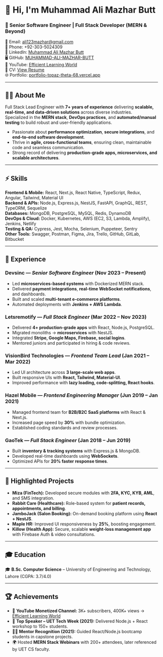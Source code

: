 # 👋 Hi, I'm Muhammad Ali Mazhar Butt  

### 🚀 Senior Software Engineer | Full Stack Developer (MERN & Beyond)

📧 Email: [ali123mazhar@gmail.com](mailto:ali123mazhar@gmail.com)  
📱 Phone: +92-303-5024309  
💼 LinkedIn: [Muhammad Ali Mazhar Butt](https://www.linkedin.com/in/muhammad-ali-mazhar-butt-04a33a142/)  
🖥️ GitHub: [MUHAMMAD-ALI-MAZHAR-BUTT](https://github.com/MUHAMMAD-ALI-MAZHAR-BUTT)  
🎥 YouTube: [Efficient Learning World](https://www.youtube.com/c/Efficientlearningworld)  
📄 CV: [View Resume](https://drive.google.com/file/d/1kbtKQcBpcR3oo8hO2gv4S5csfS3bqoIk/view?usp=sharing)  
🌐 Portfolio: [portfolio-topaz-theta-68.vercel.app](https://portfolio-topaz-theta-68.vercel.app/)  

---

## 🧑‍💻 About Me  
Full Stack Lead Engineer with **7+ years of experience** delivering **scalable, real-time, and data-driven solutions** across diverse industries.  
Specialized in the **MERN stack**, **DevOps practices**, and **automated/manual testing** to build robust and user-friendly applications.  

- Passionate about **performance optimization**, **secure integrations**, and **end-to-end software development**.  
- Thrive in **agile, cross-functional teams**, ensuring clean, maintainable code and seamless communication.  
- Strong record of delivering **production-grade apps, microservices, and scalable architectures**.  

---

## ⚡ Skills  

**Frontend & Mobile:** React, Next.js, React Native, TypeScript, Redux, Angular, Tailwind, Material UI  
**Backend & APIs:** Node.js, Express.js, NestJS, FastAPI, GraphQL, REST, TypeORM, Sequelize  
**Databases:** MongoDB, PostgreSQL, MySQL, Redis, DynamoDB  
**DevOps & Cloud:** Docker, Kubernetes, AWS (EC2, S3, Lambda, Amplify), Jenkins, Netlify  
**Testing & QA:** Cypress, Jest, Mocha, Selenium, Puppeteer, Sentry  
**Other Tools:** Swagger, Postman, Figma, Jira, Trello, GitHub, GitLab, Bitbucket  

---

## 🏢 Experience  

### Devsinc — *Senior Software Engineer* (Nov 2023 – Present)  
- Led **microservices-based systems** with Dockerized MERN stack.  
- Delivered **payment integrations**, **real-time WebSocket notifications**, and dashboards.  
- Built and scaled **multi-tenant e-commerce platforms**.  
- Automated deployments with **Jenkins + AWS Lambda**.  

### Letsremotify — *Full Stack Engineer* (Mar 2022 – Nov 2023)  
- Delivered **4+ production-grade apps** with React, Node.js, PostgreSQL.  
- Migrated monoliths → **microservices** with NestJS.  
- Integrated **Stripe, Google Maps, Firebase, social logins**.  
- Mentored juniors and participated in hiring & code reviews.  

### VisionBird Technologies — *Frontend Team Lead* (Jan 2021 – Mar 2022)  
- Led UI architecture across **3 large-scale web apps**.  
- Built responsive UIs with **React, Tailwind, Material-UI**.  
- Improved performance with **lazy loading, code-splitting, React hooks**.  

### Hazel Mobile — *Frontend Engineering Manager* (Jun 2019 – Jan 2021)  
- Managed frontend team for **B2B/B2C SaaS platforms** with React & Next.js.  
- Increased page speed by **30%** with bundle optimization.  
- Established coding standards and review processes.  

### GaoTek — *Full Stack Engineer* (Jan 2018 – Jun 2019)  
- Built **inventory & tracking systems** with Express.js & MongoDB.  
- Developed real-time dashboards using **WebSockets**.  
- Optimized APIs for **20% faster response times**.  

---

## 🌟 Highlighted Projects  

- **Miza (FinTech):** Developed secure modules with **2FA, KYC, KYB, AML**, and SMS integration.  
- **Rabbit Care (Healthcare):** Role-based system for **patient records, appointments, and billing**.  
- **JamboJack (Salon Booking):** On-demand booking platform using **React + NestJS**.  
- **Maple HR:** Improved UI responsiveness by **25%**, boosting engagement.  
- **Killow (Health App):** Secure, scalable **weight-loss management app** with Firebase Auth & video consultations.  

---

## 🎓 Education  
🎓 **B.Sc. Computer Science** – University of Engineering and Technology, Lahore (CGPA: 3.7/4.0)  

---

## 🏆 Achievements  
- 🎥 **YouTube Monetized Channel:** 3K+ subscribers, 400K+ views → [Efficient Learning World](https://www.youtube.com/c/Efficientlearningworld)  
- 🎤 **Top Speaker – UET Tech Week (2021):** Delivered Node.js + React workshop to 150+ students.  
- 👨‍🏫 **Mentor Recognition (2021):** Guided React/Node.js bootcamp students in capstone projects.  
- 🌍 Hosted **MERN Stack Webinars** with 200+ attendees, later referenced by UET CS faculty.  
